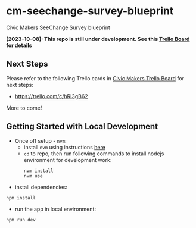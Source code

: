# cm-seechange-survey-blueprint
Civic Makers SeeChange Survey blueprint

**[2023-10-08]: This repo is still under development. See this [Trello Board](https://trello.com/b/iPHuVc0J/civic-makers-2023) for details**

## Next Steps
Please refer to the following Trello cards in [Civic Makers Trello Board](https://trello.com/b/iPHuVc0J/civic-makers-2023) for next steps:
* https://trello.com/c/hRl3gB62

More to come!

## Getting Started with Local Development
* Once off setup - `nvm`:
    * install `nvm` using instructions [here](https://github.com/nvm-sh/nvm#git-install)
    * `cd` to repo, then run following commands to install nodejs environment for development work:
        ```
        nvm install
        nvm use
        ```
* install dependencies:
```
npm install
```
* run the app in local environment:
```
npm run dev
```

